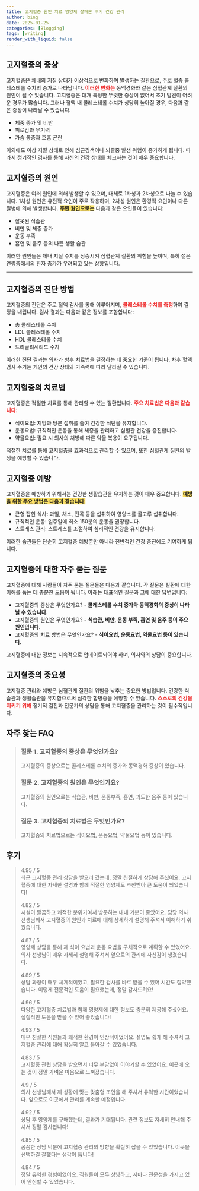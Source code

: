 ```yaml
---
title: 고지혈증 원인 치료 영양제 살펴본 후기 건강 관리
author: bing
date: 2025-01-25
categories: [Blogging]
tags: [writing]
render_with_liquid: false
---
```



<h2 id='고지혈증_증상'>고지혈증의 증상</h2>

<p>고지혈증은 체내의 지질 상태가 이상적으로 변화하며 발생하는 질환으로, 주로 혈중 콜레스테롤 수치의 증가로 나타납니다. <b><span style="color: #ee2323;">이러한 변화는</span></b> 동맥경화와 같은 심혈관계 질환의 원인이 될 수 있습니다. 고지혈증은 대개 특정한 뚜렷한 증상이 없어서 조기 발견이 어려운 경우가 많습니다. 그러나 혈액 내 콜레스테롤 수치가 상당히 높아질 경우, 다음과 같은 증상이 나타날 수 있습니다.</p>

<ul>
    <li>체중 증가 및 비만</li>
    <li>피로감과 무기력</li>
    <li>가슴 통증과 호흡 곤란</li>
</ul>

<p>이외에도 이상 지질 상태로 인해 심근경색이나 뇌졸중 발생 위험이 증가하게 됩니다. 따라서 정기적인 검사를 통해 자신의 건강 상태를 체크하는 것이 매우 중요합니다.</p>

<h2 id='고지혈증_원인'>고지혈증의 원인</h2>

<p>고지혈증은 여러 원인에 의해 발생할 수 있으며, 대체로 1차성과 2차성으로 나눌 수 있습니다. 1차성 원인은 유전적 요인이 주로 작용하며, 2차성 원인은 환경적 요인이나 다른 질병에 의해 발생합니다. <b><span style="background-color: #ffe066;">주된 원인으로는</span></b> 다음과 같은 요인들이 있습니다:</p>

<ul>
    <li>잘못된 식습관</li>
    <li>비만 및 체중 증가</li>
    <li>운동 부족</li>
    <li>흡연 및 음주 등의 나쁜 생활 습관</li>
</ul>

<p>이러한 원인들은 체내 지질 수치를 상승시켜 심혈관계 질환의 위험을 높이며, 특히 젊은 연령층에서의 환자 증가가 우려되고 있는 상황입니다.</p>

<hr />

<h2 id='고지혈증_진단'>고지혈증의 진단 방법</h2>

<p>고지혈증의 진단은 주로 혈액 검사를 통해 이루어지며, <b><span style="color: #ee2323;">콜레스테롤 수치를 측정</span></b>하여 결정을 내립니다. 검사 결과는 다음과 같은 정보를 포함합니다:</p>

<ul>
    <li>총 콜레스테롤 수치</li>
    <li>LDL 콜레스테롤 수치</li>
    <li>HDL 콜레스테롤 수치</li>
    <li>트리글리세리드 수치</li>
</ul>

<p>이러한 진단 결과는 의사가 향후 치료법을 결정하는 데 중요한 기준이 됩니다. 차후 혈액 검사 주기는 개인의 건강 상태와 가족력에 따라 달라질 수 있습니다.</p>

<h2 id='고지혈증_치료법'>고지혈증의 치료법</h2>

<p>고지혈증은 적절한 치료를 통해 관리할 수 있는 질환입니다. <b><span style="color: #ee2323;">주요 치료법은 다음과 같습니다:</span></b></p>

<ul>
    <li>식이요법: 지방과 당분 섭취를 줄여 건강한 식단을 유지합니다.</li>
    <li>운동요법: 규칙적인 운동을 통해 체중을 관리하고 심혈관 건강을 증진합니다.</li>
    <li>약물요법: 필요 시 의사의 처방에 따른 약물 복용이 요구됩니다.</li>
</ul>

<p>적절한 치료를 통해 고지혈증을 효과적으로 관리할 수 있으며, 또한 심혈관계 질환의 발생을 예방할 수 있습니다.</p>

<h2 id='고지혈증_예방'>고지혈증 예방</h2>

<p>고지혈증을 예방하기 위해서는 건강한 생활습관을 유지하는 것이 매우 중요합니다. <b><span style="background-color: #ffe066;">예방을 위한 주요 방법은 다음과 같습니다:</span></b></p>

<ul>
    <li>균형 잡힌 식사: 과일, 채소, 전곡 등을 섭취하여 영양소를 골고루 섭취합니다.</li>
    <li>규칙적인 운동: 일주일에 최소 150분의 운동을 권장합니다.</li>
    <li>스트레스 관리: 스트레스를 조절하여 심리적인 건강을 유지합니다.</li>
</ul>

<p>이러한 습관들은 단순히 고지혈증 예방뿐만 아니라 전반적인 건강 증진에도 기여하게 됩니다.</p>

<h2 id='고지혈증_자주묻는질문'>고지혈증에 대한 자주 묻는 질문</h2>

<p>고지혈증에 대해 사람들이 자주 묻는 질문들은 다음과 같습니다. 각 질문은 질환에 대한 이해를 돕는 데 충분한 도움이 됩니다. 아래는 대표적인 질문과 그에 대한 답변입니다:</p>

<ul>
    <li>고지혈증의 증상은 무엇인가요? - <b>콜레스테롤 수치 증가와 동맥경화의 증상이 나타날 수 있습니다.</b></li>
    <li>고지혈증의 원인은 무엇인가요? - <b>식습관, 비만, 운동 부족, 흡연 및 음주 등이 주요 원인입니다.</b></li>
    <li>고지혈증의 치료 방법은 무엇인가요? - <b>식이요법, 운동요법, 약물요법 등이 있습니다.</b></li>
</ul>

<p>고지혈증에 대한 정보는 지속적으로 업데이트되어야 하며, 의사와의 상담이 중요합니다.</p>

<h2 id='결론'>고지혈증의 중요성</h2>

<p>고지혈증 관리와 예방은 심혈관계 질환의 위험을 낮추는 중요한 방법입니다. 건강한 식습관과 생활습관을 유지함으로써 심각한 합병증을 예방할 수 있습니다. <b><span style="color: #ee2323;">스스로의 건강을 지키기 위해</span></b> 정기적 검진과 전문가의 상담을 통해 고지혈증을 관리하는 것이 필수적입니다.</p>


<h2 id='자주_찾는_FAQ'>자주 찾는 FAQ</h2>
<div itemscope="" itemtype="https://schema.org/FAQPage"> 
<blockquote> 
<div itemscope="" itemprop="mainEntity" itemtype="https://schema.org/Question"> 
<h3 itemprop="name">질문 1. 고지혈증의 증상은 무엇인가요?</h3> 
<div itemscope="" itemprop="acceptedAnswer" itemtype="https://schema.org/Answer"> 
<span itemprop="text"> 
<p>고지혈증의 증상으로는 콜레스테롤 수치의 증가와 동맥경화 증상이 있습니다.</p> 
</span> 
</div> 
</div> 
<div itemscope="" itemprop="mainEntity" itemtype="https://schema.org/Question"> 
<h3 itemprop="name">질문 2. 고지혈증의 원인은 무엇인가요?</h3> 
<div itemscope="" itemprop="acceptedAnswer" itemtype="https://schema.org/Answer"> 
<span itemprop="text"> 
<p>고지혈증의 원인으로는 식습관, 비만, 운동부족, 흡연, 과도한 음주 등이 있습니다.</p> 
</span> 
</div> 
</div> 
<div itemscope="" itemprop="mainEntity" itemtype="https://schema.org/Question"> 
<h3 itemprop="name">질문 3. 고지혈증의 치료법은 무엇인가요?</h3> 
<div itemscope="" itemprop="acceptedAnswer" itemtype="https://schema.org/Answer"> 
<span itemprop="text"> 
<p>고지혈증의 치료법으로는 식이요법, 운동요법, 약물요법 등이 있습니다.</p> 
</span> 
</div> 
</div> 
</blockquote> 
</div>
<h2 id='후기'>후기</h2>
<div itemscope itemtype="https://schema.org/Product">
  <blockquote>
  <div itemprop="review" itemscope itemtype="https://schema.org/Review">
      <div itemprop="reviewRating" itemscope itemtype="https://schema.org/Rating"> <span itemprop="ratingValue">4.95</span> / <span itemprop="bestRating">5</span> </div>
      <span itemprop="reviewBody">최근 고지혈증 관리 상담을 받으러 갔는데, 정말 친절하게 상담해 주셨어요. 고지혈증에 대한 자세한 설명과 함께 적절한 영양제도 추천받아 큰 도움이 되었습니다!</span>
  </div>
  <br>
  <div itemprop="review" itemscope itemtype="https://schema.org/Review">
      <div itemprop="reviewRating" itemscope itemtype="https://schema.org/Rating"> <span itemprop="ratingValue">4.82</span> / <span itemprop="bestRating">5</span> </div>
      <span itemprop="reviewBody">시설이 깔끔하고 쾌적한 분위기여서 방문하는 내내 기분이 좋았어요. 담당 의사 선생님께서 고지혈증의 원인과 치료에 대해 상세하게 설명해 주셔서 이해하기 쉬웠습니다.</span>
  </div>
  <br>
  <div itemprop="review" itemscope itemtype="https://schema.org/Review">
      <div itemprop="reviewRating" itemscope itemtype="https://schema.org/Rating"> <span itemprop="ratingValue">4.87</span> / <span itemprop="bestRating">5</span> </div>
      <span itemprop="reviewBody">영양제 상담을 통해 제 식이 요법과 운동 요법을 구체적으로 계획할 수 있었어요. 의사 선생님이 매우 자세히 설명해 주셔서 앞으로의 관리에 자신감이 생겼습니다.</span>
  </div>
  <br>
  <div itemprop="review" itemscope itemtype="https://schema.org/Review">
      <div itemprop="reviewRating" itemscope itemtype="https://schema.org/Rating"> <span itemprop="ratingValue">4.89</span> / <span itemprop="bestRating">5</span> </div>
      <span itemprop="reviewBody">상담 과정이 매우 체계적이었고, 필요한 검사를 바로 받을 수 있어 시간도 절약했습니다. 이렇게 전문적인 도움이 필요했는데, 정말 감사드려요!</span>
  </div>
  <br>
  <div itemprop="review" itemscope itemtype="https://schema.org/Review">
      <div itemprop="reviewRating" itemscope itemtype="https://schema.org/Rating"> <span itemprop="ratingValue">4.96</span> / <span itemprop="bestRating">5</span> </div>
      <span itemprop="reviewBody">다양한 고지혈증 치료법과 함께 영양제에 대한 정보도 충분히 제공해 주셨어요. 실질적인 도움을 받을 수 있어 좋았습니다!</span>
  </div>
  <br>
  <div itemprop="review" itemscope itemtype="https://schema.org/Review">
      <div itemprop="reviewRating" itemscope itemtype="https://schema.org/Rating"> <span itemprop="ratingValue">4.93</span> / <span itemprop="bestRating">5</span> </div>
      <span itemprop="reviewBody">매우 친절한 직원들과 쾌적한 환경이 인상적이었어요. 설명도 쉽게 해 주셔서 고지혈증 관리에 대해 확실히 알고 돌아갈 수 있었습니다.</span>
  </div>
  <br>
  <div itemprop="review" itemscope itemtype="https://schema.org/Review">
      <div itemprop="reviewRating" itemscope itemtype="https://schema.org/Rating"> <span itemprop="ratingValue">4.83</span> / <span itemprop="bestRating">5</span> </div>
      <span itemprop="reviewBody">고지혈증 관련 상담을 받으면서 너무 부담없이 이야기할 수 있었어요. 이곳에 오는 것이 정말 가벼운 마음으로 느껴졌습니다.</span>
  </div>
  <br>
  <div itemprop="review" itemscope itemtype="https://schema.org/Review">
      <div itemprop="reviewRating" itemscope itemtype="https://schema.org/Rating"> <span itemprop="ratingValue">4.9</span> / <span itemprop="bestRating">5</span> </div>
      <span itemprop="reviewBody">의사 선생님께서 제 상황에 맞는 맞춤형 조언을 해 주셔서 유익한 시간이었습니다. 앞으로도 이곳에서 관리를 계속할 예정입니다.</span>
  </div>
  <br>
  <div itemprop="review" itemscope itemtype="https://schema.org/Review">
      <div itemprop="reviewRating" itemscope itemtype="https://schema.org/Rating"> <span itemprop="ratingValue">4.92</span> / <span itemprop="bestRating">5</span> </div>
      <span itemprop="reviewBody">상담 후 영양제를 구매했는데, 결과가 기대됩니다. 관련 정보도 자세히 안내해 주셔서 정말 감사합니다!</span>
  </div>
  <br>
  <div itemprop="review" itemscope itemtype="https://schema.org/Review">
      <div itemprop="reviewRating" itemscope itemtype="https://schema.org/Rating"> <span itemprop="ratingValue">4.85</span> / <span itemprop="bestRating">5</span> </div>
      <span itemprop="reviewBody">꼼꼼한 상담 덕분에 고지혈증 관리의 방향을 확실히 잡을 수 있었습니다. 이곳을 선택하길 잘했다는 생각이 듭니다!</span>
  </div>
  <br>
  <div itemprop="review" itemscope itemtype="https://schema.org/Review">
      <div itemprop="reviewRating" itemscope itemtype="https://schema.org/Rating"> <span itemprop="ratingValue">4.84</span> / <span itemprop="bestRating">5</span> </div>
      <span itemprop="reviewBody">정말 유익한 경험이었어요. 직원들이 모두 상냥하고, 저마다 전문성을 가지고 있어 안심할 수 있었습니다.</span>
  </div>
  </blockquote>
</div>

